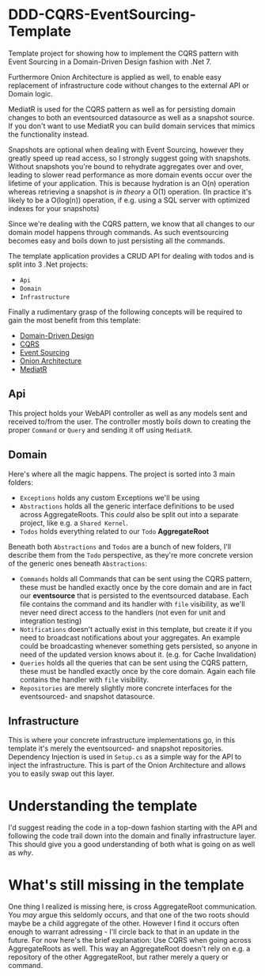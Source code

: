 # DDD-CQRS-EventSourcing-Template
Template project for showing how to implement the CQRS pattern with Event Sourcing in a Domain-Driven Design fashion with .Net 7.

Furthermore Onion Architecture is applied as well, to enable easy replacement of infrastructure code without changes to the external API or Domain logic.

MediatR is used for the CQRS pattern as well as for persisting domain changes to both an eventsourced datasource as well as a snapshot source.
If you don't want to use MediatR you can build domain services that mimics the functionality instead.

Snapshots are optional when dealing with Event Sourcing, however they greatly speed up read access, so I strongly suggest going with snapshots.
Without snapshots you're bound to rehydrate aggregates over and over, leading to slower read performance as more domain events occur over the lifetime of your application. 
This is because hydration is an O(n) operation whereas retrieving a snapshot is *in theory* a O(1) operation. (In practice it's likely to be a O(log(n)) operation, if e.g. using a SQL server with optimized indexes for your snapshots)



Since we're dealing with the CQRS pattern, we know that all changes to our domain model happens through commands. 
As such eventsourcing becomes easy and boils down to just persisting all the commands.

The template application provides a CRUD API for dealing with todos and is split into 3 .Net projects:
- `Api`
- `Domain`
- `Infrastructure`

Finally a rudimentary grasp of the following concepts will be required to gain the most benefit from this template:
- [Domain-Driven Design](https://en.wikipedia.org/wiki/Domain-driven_design)
- [CQRS](https://en.wikipedia.org/wiki/Command%E2%80%93query_separation)
- [Event Sourcing](https://martinfowler.com/eaaDev/EventSourcing.html)
- [Onion Architecture](https://en.everybodywiki.com/Onion_Architecture)
- [MediatR](https://github.com/jbogard/MediatR/wiki)

## Api
This project holds your WebAPI controller as well as any models sent and received to/from the user.
The controller mostly boils down to creating the proper `Command` or `Query` and sending it off using `MediatR`.

## Domain
Here's where all the magic happens. The project is sorted into 3 main folders:
- `Exceptions` holds any custom Exceptions we'll be using
- `Abstractions` holds all the generic interface definitions to be used across AggregateRoots. This *could* also be split out into a separate project, like e.g. a `Shared Kernel`.
- `Todos` holds everything related to our `Todo` **AggregateRoot**

Beneath both `Abstractions` and `Todos` are a bunch of new folders, I'll describe them from the `Todo` perspective, as they're more concrete version of the generic ones beneath `Abstractions`:
- `Commands` holds all Commands that can be sent using the CQRS pattern, these must be handled exactly once by the core domain and are in fact our **eventsource** that is persisted to the eventsourced database. Each file contains the command and its handler with `file` visibility, as we'll never need direct access to the handlers (not even for unit and integration testing)
- `Notifications` doesn't actually exist in this template, but create it if you need to broadcast notifications about your aggregates. An example could be broadcasting whenever something gets persisted, so anyone in need of the updated version knows about it. (e.g. for Cache Invalidation)
- `Queries` holds all the queries that can be sent using the CQRS pattern, these must be handled exactly once by the core domain. Again each file contains the handler with `file` visibility.
- `Repositories` are merely slightly more concrete interfaces for the eventsourced- and snapshot datasource.


## Infrastructure
This is where your concrete infrastructure implementations go, in this template it's merely the eventsourced- and snapshot repositories. Dependency Injection is used in `Setup.cs` as a simple way for the API to inject the infrastructure. This is part of the Onion Architecture and allows you to easily swap out this layer.


# Understanding the template
I'd suggest reading the code in a top-down fashion starting with the API and following the code trail down into the domain and finally infrastructure layer. This should give you a good understanding of both what is going on as well as *why*.


# What's still missing in the template
One thing I realized is missing here, is cross AggregateRoot communication. You *may* argue this seldomly occurs, and that one of the two roots should maybe be a child aggregate of the other.
However I find it occurs often enough to warrant adressing - I'll circle back to that in an update in the future. 
For now here's the brief explanation: Use CQRS when going across AggregateRoots as well. This way an AggregateRoot doesn't rely on e.g. a repository of the other AggregateRoot, but rather merely a query or command.

